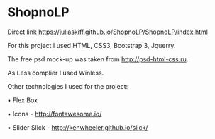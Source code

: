 # ShopnoLP
Direct link
https://juliaskiff.github.io/ShopnoLP/ShopnoLP/index.html

For this project I used HTML, CSS3, Bootstrap 3, Jquerry.

The free psd mock-up was taken from http://psd-html-css.ru.

As Less complier I used Winless.

Other technologies I used for the project:

  •	Flex Box

  •	Icons - http://fontawesome.io/ 

  •	Slider Slick -  http://kenwheeler.github.io/slick/ 


